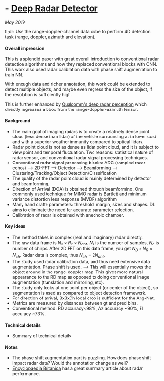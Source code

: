 # - [Deep Radar Detector](../assets/papers/deep_radar_detector.pdf) 

_May 2019_

tl;dr: Use the range-doppler-channel data cube to perform 4D detection task (range, doppler, azimuth and elevation).

#### Overall impression
This is a splendid paper with great overall introduction to conventional radar detection algorithms and how they replaced conventional blocks with CNN. This work also used radar calibration data with phase shift augmentation to train NN. 

With enough data and richer annotation, this work could be extended to detect multiple objects, and maybe even regress the size of the object, if the resolution is sufficiently high. 

This is further enhanced by [Qualcomm's deep radar perception](iccv_radar.md) which directly regresses a bbox from the range-doppler-azimuth tensor.

#### Background
- The main goal of imaging radars is to create a relatively dense point cloud (less dense than lidar) of the vehicle surrounding at ta lower cost and with a superior weather immunity compared to optical lidars.
- Radar point cloud is not as dense as lidar point cloud, and it is subject to view point and temporal fluctuation. Two reasons: statistical nature of radar sensor, and conventional radar signal processing techniques.
- Conventional radar signal processing blocks: ADC (sampled radar echos) --> 2D-FFT --> Detector --> Beamforming --> Clustering/Tracking/Object Detection/Classification
-  The quality of the radar point cloud is mainly determined by detector and beamforming.
-  Direction of Arrival (DOA) is obtained through beamforming. One commonly used technique for MIMO radar is Bartlett and minimum variance distortion less response (MVDR) algorithm.
-  Many hand crafte parameters: threshold, margin, sizes and shapes. DL aims to eliminate the need for accurate parameter selection.
-  Calibration of radar is obtained with anechoic chamber.

#### Key ideas
- The method takes in complex (real and imaginary) radar directly. 
- The raw data frame is $N_s \times N_c \times N_{ant}$. $N_s$ is the number of samples, $N_c$ is number of chirps. After 2D FFT on this data frame, you get $N_D \times N_R \times N_{ch}$. Radar data is complex, thus $N_{ch} = 2N_{ant}$. 
- The study used radar calibration data, and thus need extensive data augmentation. Phase shift is used. --> This will essentially moves the object around in the range-doppler map. This gives more natural appearance to the RD map as opposed to doing conventional image augmentation (translation and mirroring, etc).
- The study only looks at one point per object (or center of the object), so segmentation is used as compared to object detection framework. 
- For direction of arrival, 3x3xCh local crop is sufficient for the Ang-Net.
- Metrics are measured by distances between gt and pred bins.
- Conventional method: RD accuracy~98%, Az accuracy ~90%, El accuracy ~73%.
 

#### Technical details
- Summary of technical details

#### Notes
- The phase shift augmentation part is puzzling. How does phase shift impact radar data? Would the annotation change as well?
- [Encyclopaedia Britanica](https://www.britannica.com/technology/radar/Factors-affecting-radar-performance) has a great summary article about radar performance.

